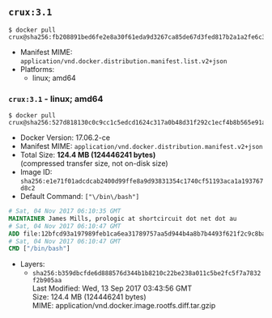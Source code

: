 ## `crux:3.1`

```console
$ docker pull crux@sha256:fb208891bed6fe2e8a30f61eda9d3267ca85de67d3fed817b2a1a2fe6c3b166c
```

-	Manifest MIME: `application/vnd.docker.distribution.manifest.list.v2+json`
-	Platforms:
	-	linux; amd64

### `crux:3.1` - linux; amd64

```console
$ docker pull crux@sha256:527d818130c0c9cc1c5edcd1624c317a0b48d31f292c1ecf4b8b565e91a60404
```

-	Docker Version: 17.06.2-ce
-	Manifest MIME: `application/vnd.docker.distribution.manifest.v2+json`
-	Total Size: **124.4 MB (124446241 bytes)**  
	(compressed transfer size, not on-disk size)
-	Image ID: `sha256:e1e71f01adcdcab2400d99ffe8a9d93831354c1740cf51193aca1a193767d8c2`
-	Default Command: `["\/bin\/bash"]`

```dockerfile
# Sat, 04 Nov 2017 06:10:35 GMT
MAINTAINER James Mills, prologic at shortcircuit dot net dot au
# Sat, 04 Nov 2017 06:10:47 GMT
ADD file:12bfcd93a197989feb1ca6ea31789757aa5d944b4a8b7b4493f621f2c9c8ba73 in / 
# Sat, 04 Nov 2017 06:10:47 GMT
CMD ["/bin/bash"]
```

-	Layers:
	-	`sha256:b359dbcfde6d888576d344b1b8210c22be238a011c5be2fc5f7a7832f2b905aa`  
		Last Modified: Wed, 13 Sep 2017 03:43:56 GMT  
		Size: 124.4 MB (124446241 bytes)  
		MIME: application/vnd.docker.image.rootfs.diff.tar.gzip
